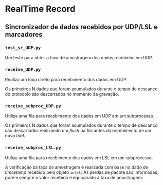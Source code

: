 # RealTime Record
## Sincronizador de dados recebidos por UDP/LSL e marcadores

### `test_sr_UDP.py`

Um teste para obter a taxa de amostragem dos dados recebidos em UDP.

### `receive_UDP.py`

Realiza um loop direto para recebimento dos dados em UDP.

Os primeiros N dados que foram acumulados durante o tempo de descanço do
protocolo são descartados no momento da gravação.

### `receive_subproc_UDP.py`

Utiliza uma fila para recebimento dos dados em UDP em um subprocesso.

Os primeiros N dados que foram acumulados durante o tempo de descanço
são descartados realizando um *flush* na fila antes do recebimento de 
um novo *trial*.

### `receive_subproc_LSL.py`

Utiliza uma fila para recebimento dos dados em LSL em um subprocesso.

A verificação da taxa de amostragem é realizada com base no dado de 
*timestamp* recebido pelo objeto `inlet`. As perdas de pacote são informadas,
porém sempre o valor recebido é equiparado à taxa de amostragem.